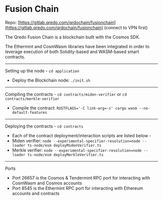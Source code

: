 # Fusion Chain

Repo: [https://gitlab.qredo.com/qrdochain/fusionchain](https://gitlab.qredo.com/qrdochain/fusionchain) (connect to VPN first)

The Qredo Fusion Chain is a blockchain built with the Cosmos SDK.

The Ethermint and CosmWasm libraries have been integrated in order to leverage execution of both Solidity-based and WASM-based smart contracts.

---

Setting up the node -  `cd application`

- Deploy the Blockchain node: `./init.sh`

---

Compiling the contracts - `cd contracts/miden-verifier` or `cd contracts/merkle-verifier`

- Compile the contract: `RUSTFLAGS='-C link-arg=-s' cargo wasm --no-default-features`

---

Deploying the contracts - `cd contracts`

- Each of the contract deployment/interaction scripts are listed below -
- Miden verifier: `node --experimental-specifier-resolution=node --loader ts-node/esm deployMidenVerifier.ts`
- Merkle verifier: `node --experimental-specifier-resolution=node --loader ts-node/esm deployMerkleVerifier.ts`

---

Ports

- Port 26657 is the Cosmos & Tendermint RPC port for interacting with CosmWasm and Cosmos accounts
- Port 8545 is the Ethermint RPC port for interacting with Ethereum accounts and contracts
